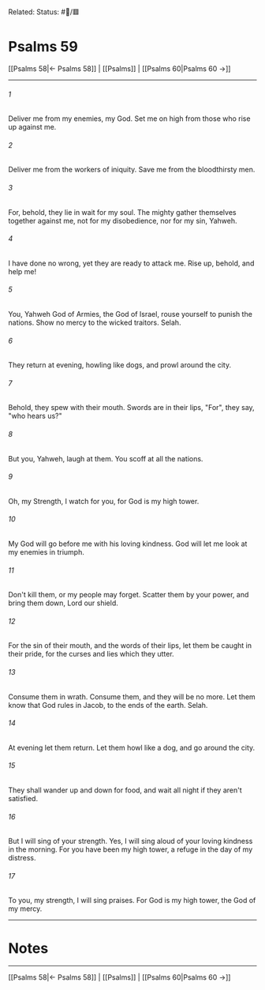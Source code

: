 Related:
Status: #📖/🟥
# Psalms 59

[[Psalms 58|← Psalms 58]] | [[Psalms]] | [[Psalms 60|Psalms 60 →]]
***



###### 1 
Deliver me from my enemies, my God. Set me on high from those who rise up against me. 

###### 2 
Deliver me from the workers of iniquity. Save me from the bloodthirsty men. 

###### 3 
For, behold, they lie in wait for my soul. The mighty gather themselves together against me, not for my disobedience, nor for my sin, Yahweh. 

###### 4 
I have done no wrong, yet they are ready to attack me. Rise up, behold, and help me! 

###### 5 
You, Yahweh God of Armies, the God of Israel, rouse yourself to punish the nations. Show no mercy to the wicked traitors. Selah. 

###### 6 
They return at evening, howling like dogs, and prowl around the city. 

###### 7 
Behold, they spew with their mouth. Swords are in their lips, "For", they say, "who hears us?" 

###### 8 
But you, Yahweh, laugh at them. You scoff at all the nations. 

###### 9 
Oh, my Strength, I watch for you, for God is my high tower. 

###### 10 
My God will go before me with his loving kindness. God will let me look at my enemies in triumph. 

###### 11 
Don't kill them, or my people may forget. Scatter them by your power, and bring them down, Lord our shield. 

###### 12 
For the sin of their mouth, and the words of their lips, let them be caught in their pride, for the curses and lies which they utter. 

###### 13 
Consume them in wrath. Consume them, and they will be no more. Let them know that God rules in Jacob, to the ends of the earth. Selah. 

###### 14 
At evening let them return. Let them howl like a dog, and go around the city. 

###### 15 
They shall wander up and down for food, and wait all night if they aren't satisfied. 

###### 16 
But I will sing of your strength. Yes, I will sing aloud of your loving kindness in the morning. For you have been my high tower, a refuge in the day of my distress. 

###### 17 
To you, my strength, I will sing praises. For God is my high tower, the God of my mercy.

---
# Notes


***
[[Psalms 58|← Psalms 58]] | [[Psalms]] | [[Psalms 60|Psalms 60 →]]
